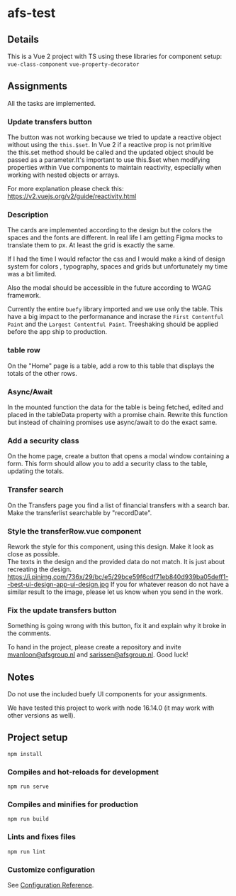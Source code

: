 # afs-test

## Details

This is a Vue 2 project with TS using these libraries for component setup:
```vue-class-component```
```vue-property-decorator```

## Assignments

All the tasks are implemented.

### Update transfers button
The button was not working because we tried to update a reactive object without using the ```
this.$set ```. In Vue 2 if a reactive prop is not primitive  
the this.set method should be called and the updated object should be passed as a parameter.It's important to use this.$set when modifying properties within Vue components to maintain reactivity, especially when working with nested objects or arrays.

For more explanation please check this: https://v2.vuejs.org/v2/guide/reactivity.html

### Description

The cards are implemented according to the design but the colors the spaces and the fonts are different.
In real life I am getting Figma mocks to translate them to px. At least the grid is exactly the same. 

If I had the time I would refactor the css and I would make a kind of design system for colors , typography,
spaces and grids but unfortunately my time was a bit limited.

Also the modal should be accessible in the future according to WGAG framework.

Currently the entire ```buefy``` library imported and we use only the table. This have a big impact to the performanance
and incrase the ```First Contentful Paint``` and the ```Largest Contentful Paint```. Treeshaking should be applied before the app ship to production.


### table row
On the "Home" page is a table, add a row to this table that displays the totals of the other rows.

### Async/Await
In the mounted function the data for the table is being fetched, edited and placed in the tableData property with a promise chain. 
Rewrite this function but instead of chaining promises use async/await to do the exact same. 

### Add a security class
On the home page, create a button that opens a modal window containing a form. This form should allow you to add a security class to the table, updating the totals.

### Transfer search
On the Transfers page you find a list of financial transfers with a search bar. Make the transferlist searchable by "recordDate".

### Style the transferRow.vue component
Rework the style for this component, using this design. Make it look as close as possible.  
The texts in the design and the provided data do not match. It is just about recreating the design.
https://i.pinimg.com/736x/29/bc/e5/29bce59f6cdf71eb840d939ba05deff1--best-ui-design-app-ui-design.jpg 
If you for whatever reason do not have a similar result to the image, please let us know when you send in the work.

### Fix the update transfers button
Something is going wrong with this button, fix it and explain why it broke in the comments.

To hand in the project, please create a repository and invite mvanloon@afsgroup.nl and sarissen@afsgroup.nl.
Good luck!

## Notes
Do not use the included buefy UI components for your assignments.

We have tested this project to work with node 16.14.0 (it may work with other versions as well).


## Project setup
```
npm install
```

### Compiles and hot-reloads for development
```
npm run serve
```

### Compiles and minifies for production
```
npm run build
```

### Lints and fixes files
```
npm run lint
```

### Customize configuration
See [Configuration Reference](https://cli.vuejs.org/config/).
